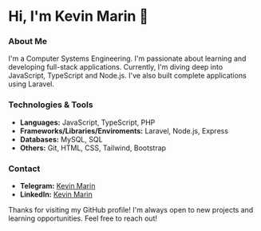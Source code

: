 # Hi, I'm Kevin Marin 👋

### About Me
I'm a Computer Systems Engineering. I'm passionate about learning and developing full-stack applications. Currently, I'm diving deep into JavaScript, TypeScript and Node.js. I've also built complete applications using Laravel.

### Technologies & Tools
- **Languages:** JavaScript, TypeScript, PHP
- **Frameworks/Libraries/Enviroments:** Laravel, Node.js, Express
- **Databases:** MySQL, SQL
- **Others:** Git, HTML, CSS, Tailwind, Bootstrap

### Contact
- **Telegram:** [Kevin Marin]()
- **LinkedIn:** [Kevin Marin]()

Thanks for visiting my GitHub profile! I'm always open to new projects and learning opportunities. Feel free to reach out!
